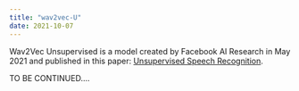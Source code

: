 ```yaml
---
title: "wav2vec-U"
date: 2021-10-07
---
```


Wav2Vec Unsupervised is a model created by Facebook AI Research in May
2021 and published in this paper: [Unsupervised Speech
Recognition](https://arxiv.org/pdf/2105.11084.pdf).

TO BE CONTINUED\....
